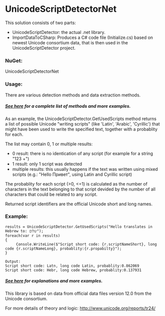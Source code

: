 ﻿# UnicodeScriptDetectorNet
This solution consists of two parts: 
* UnicodeScriptDetector: the actual .net library. 
* ImportDataToCSharp: Produces a C# code file (Initialize.cs) based on newest Unicode consortium data, that is then used in the UnicodeScriptDetector project. 


### NuGet:
UnicodeScriptDetectorNet

### Usage:

There are various detection methods and data extraction methods.
##### [See here](UnicodeScriptDetectorNet/Examples.md) for a complete list of methods and more examples.


As an example, the UnicodeScriptDetector.GetUsedScripts method returns a list of possible Unicode "writing scripts" (like 'Latin', 'Arabic', 'Cyrillic') that might have been used to write the specified text, together with a probablity for each.

The list may contain 0, 1 or multiple results:  
* 0 result: there is no identication of any script (for example for a string "123 +")  
* 1 result: only 1 script was detected  
* multiple results: this usually happens if the text was written using mixed scripts (e.g.: "Hello Привет", using Latin and Cyrillic script)

The probablity for each script (>0, <=1) is calculated as the number of characters in the text belonging to that script devided by the number of all characters that could be related to any script.

Returned script identifiers are the official Unicode short and long names.

### Example:  
    results = UnicodeScriptDetector.GetUsedScripts("Hello translates in Hebrew to: שלום");  
    foreach(var r in results)  
    {  
         Console.WriteLine($"Script short code: {r.scriptNameShort}, long code {r.scriptNameLong}, probablity:{r.propabilty}");  
    }  

    Output:  
    Script short code: Latn, long code Latin, probablity:0.862069  
    Script short code: Hebr, long code Hebrew, probablity:0.137931  

##### [See here](UnicodeScriptDetectorNet/Examples.md) for explanations and more examples.

This library is based on data from official data files version 12.0 from the Unicode consortium.

For more details of theory and logic: http://www.unicode.org/reports/tr24/  

